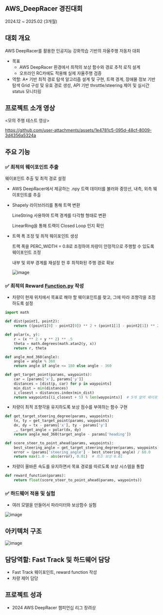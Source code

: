 ## AWS_DeepRacer 경진대회

2024.12 ~ 2025.02 (3개월)

## 대회 개요

AWS DeepRacer를 활용한 인공지능 강화학습 기반의 자율주행 자동차 대회

- 목표
    - AWS DeepRacer 환경에서 최적의 보상 함수와 경로 추적 로직 설계
    - 오프라인 RC카에도 적용해 실제 자율주행 검증
- 역할: A* 기반 최적 경로 탐색 알고리즘 설계 및 구현, 트랙 경계, 장애물 정보 기반 탐색 Grid 구성 및 유효 경로 생성, API 기반 throttle/steering 제어 및 실시간 status 모니터링



## 프로젝트 소개 영상

<모의 주행 테스트 영상>



https://github.com/user-attachments/assets/1e4781c5-095d-48cf-8009-3d4356a5324a



## 주요 기능

### ✅ 최적의 웨이포인트 추출

웨이포인트 추출 및 최적 경로 설정
- AWS DeepRacer에서 제공하는 .npy 트랙 데이터를 불러와 중앙선, 내측, 외측 웨이포인트를 추출
- Shapely 라이브러리를 통해 트랙 변환
    
    LineString 사용하여 트랙 경계를 다각형 형태로 변환
    
    LinearRing을 통해 트랙이 Closed Loop 인지 확인
    
- 트랙 폭 조정 및 최적 웨이포인트 생성
    
    트랙 폭을 PERC_WIDTH = 0.8로 조정하여 차량이 안정적으로 주행할 수 있도록 웨이포인트 조정
    
    내부 및 외부 경계를 재설정 한 후 최적화된 주행 경로 확보

    ![image](https://github.com/user-attachments/assets/3d46ba89-df56-413c-b681-212124505479)

  

### ✅ 최적의 Reward [Function.py](http://Function.py) 작성

- 차량이 현재 위치에서 목표로 해야 할 웨이포인트를 찾고, 그에 따라 조향각을 조정하도록 설정

```python
import math

def dist(point1, point2):
    return ((point1[0] - point2[0]) ** 2 + (point1[1] - point2[1]) ** 2) ** 0.5

def polar(x, y):
    r = (x ** 2 + y ** 2) ** .5
    theta = math.degrees(math.atan2(y, x))
    return r, theta

def angle_mod_360(angle):
    angle = angle % 360
    return angle if angle <= 180 else angle - 360

def get_target_point(params, waypoints):
    car = [params['x'], params['y']]
    distances = [dist(p, car) for p in waypoints]
    min_dist = min(distances)
    i_closest = distances.index(min_dist)
    return waypoints[(i_closest + 5) % len(waypoints)]  # 5개 앞의 웨이포인트를 목표로 설정
```

- 차량이 최적 조향각을 유지하도록 보상 점수를 부여하는 함수 구현

```python
def get_target_steering_degree(params, waypoints):
    tx, ty = get_target_point(params, waypoints)
    dx, dy = tx - params['x'], ty - params['y']
    _, target_angle = polar(dx, dy)
    return angle_mod_360(target_angle - params['heading'])

def score_steer_to_point_ahead(params, waypoints):
    best_steering_angle = get_target_steering_degree(params, waypoints)
    error = (params['steering_angle'] - best_steering_angle) / 60.0
    return max(1.0 - abs(error), 0.01)  # 최소 보상 0.01
```

- 차량이 올바른 속도를 유지하면서 목표 경로를 따르도록 보상 시스템을 통합

```python
def reward_function(params):
    return float(score_steer_to_point_ahead(params, waypoints))
```

### ✅ 하드웨어 적용 및 실험

- 여러 모델을 만들어서 파라미터와 보상함수 실험

![image](https://github.com/user-attachments/assets/e38c1d25-bfd4-464d-abbb-c06358666e6d)



## 아키텍처 구조

![image](https://github.com/user-attachments/assets/e636973a-0dc4-4522-b4d2-1b8a84ec9706)


## **담당역할: Fast Track 및 하드웨어 담당**

- Fast Track 웨이포인트, reward function 작성
- 차량 제어 담당

## **프로젝트 성과**

- 2024 AWS DeepRacer 챔피언십 리그 장려상
